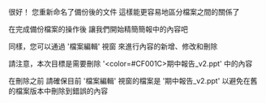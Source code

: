 很好！
您重新命名了備份後的文件
這樣能更容易地區分檔案之間的關係了

在完成備份檔案的操作後
讓我們開始精簡簡報中的內容吧

同樣，您可以通過 '檔案編輯' 視窗
來進行內容的新增、修改和刪除

請注意，本次目標是需要刪除
'<color=#CF001C>期中報告_v2.ppt</color>' 中的內容

在刪除之前
請確保目前 '檔案編輯' 視窗的檔案是 '期中報告_v2.ppt'
以避免在舊的檔案版本中刪除到錯誤的內容